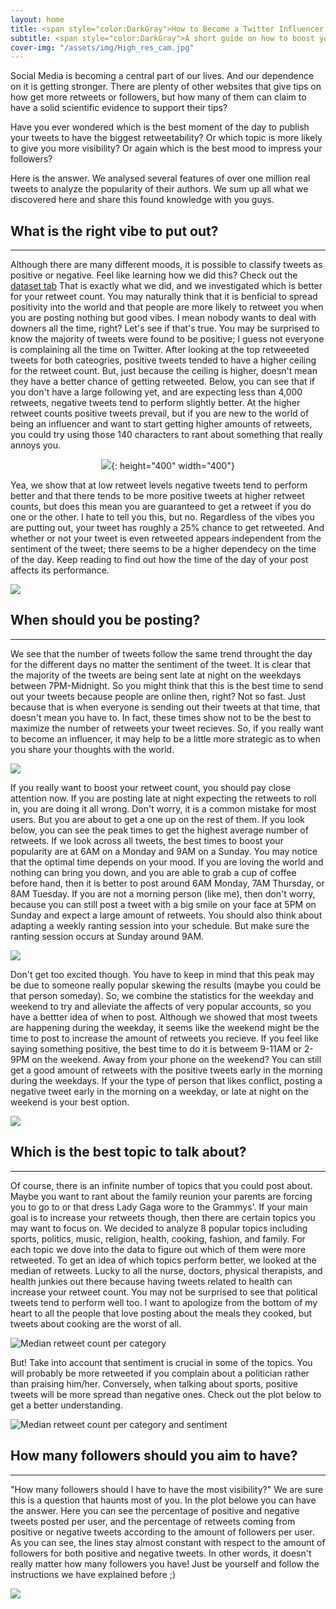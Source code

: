 ```yaml
---
layout: home
title: <span style="color:DarkGray">How to Become a Twitter Influencer </span>
subtitle: <span style="color:DarkGray">A short guide on how to boost your chances to be a real influencer on Twitter.</span>
cover-img: "/assets/img/High_res_cam.jpg"
---
```

 Social Media is becoming a central part of our lives. And our dependence on it is getting stronger. There are plenty of other websites that give tips on how get more retweets or followers, but 
 how many of them can claim to have a solid scientific evidence to support their tips? 

 Have you ever wondered which is the best moment of the day to publish your tweets to have the biggest retweetability? 
 Or which topic is more likely to give you more visibility? Or again which is the best mood to impress your followers?

 Here is the answer.
 We analysed several features of over one million real tweets to analyze the popularity of their authors. 
 We sum up all what we discovered here and share this found knowledge with you guys.


## What is the right vibe to put out?
___
Although there are many different moods, it is possible to classify tweets as positive or negative. Feel like learning how we did this? Check out the [dataset tab](https://cameronsmith425.github.io/How-to-become-an-influencer/infodataset/) That is exactly what we did, and we investigated which is better for your retweet count. You may naturally think that it is benficial to spread positivity into the world and that people are more likely to retweet you when you are posting nothing but good vibes. I mean nobody wants to deal with downers all the time, right? Let's see if that's true. You may be surprised to know the majority of tweets were found to be positive; I guess not everyone is complaining all the time on Twitter. After looking at the top retweeeted tweets for both cateogries, positive tweets tended to have a higher ceiling for the retweet count. But, just because the ceiling is higher, doesn't mean they have a better chance of getting retweeted. Below, you can see that if you don't have a large following yet, and are expecting less than 4,000 retweets, negative tweets tend to perform slightly better. At the higher retweet counts positive tweets prevail, but if you are new to the world of being an influencer and want to start getting higher amounts of retweets, you could try using those 140 characters to rant about something that really annoys you. 

<span style="display:block;text-align:center"> ![](/assets/img/tweet_retweet.png){: height="400" width="400"} </span>


Yea, we show that at low retweet levels negative tweets tend to perform better and that there tends to be more positive tweets at higher retweet counts, but does this mean you are guaranteed to get a retweet if you do one or the other. I hate to tell you this, but no. Regardless of the vibes you are putting out, your tweet has roughly a 25% chance to get retweeted. And whether or not your tweet is even retweeted appears independent from the sentiment of the tweet; there seems to be a higher dependecy on the time of the day. Keep reading to find out how the time of the day of your post affects its performance. 

![](/assets/img/retweetability.png)


## When should you be posting?
___
We see that the number of tweets follow the same trend throught the day for the different days no matter the sentiment of the tweet. It is clear that the majority of the tweets are being sent late at night on the weekdays between 7PM-Midnight. So you might think that this is the best time to send out your tweets because people are online then, right? Not so fast. Just because that is when everyone is sending out their tweets at that time, that doesn't mean you have to. In fact, these times show not to be the best to maximize the number of retweets your tweet recieves. So, if you really want to become an influencer, it may help to be a little more strategic as to when you share your thoughts with the world. 

![](/assets/img/tweets_day.png)

If you really want to boost your retweet count, you should pay close attention now. If you are posting late at night expecting the retweets to roll in, you are doing it all wrong. Don't worry, it is a common mistake for most users. But you are about to get a one up on the rest of them. If you look below, you can see the peak times to get the highest average number of retweets. If we look across all tweets, the best times to boost your popularity are at 6AM on a Monday and 9AM on a Sunday. You may notice that the optimal time depends on your mood. If you are loving the world and nothing can bring you down, and you are able to grab a cup of coffee before hand, then it is better to post around 6AM Monday, 7AM Thursday, or 8AM Tuesday. If you are not a morning person (like me), then don't worry, because you can still post a tweet with a big smile on your face at 5PM on Sunday and expect a large amount of retweets. You should also think about adapting a weekly ranting session into your schedule. But make sure the ranting session occurs at Sunday around 9AM. 

![](/assets/img/peaks.png)

Don't get too excited though. You have to keep in mind that this peak may be due to someone really popular skewing the results (maybe you could be that person someday). So, we combine the statistics for the weekday and weekend to try and alleviate the affects of very popular accounts, so you have a bettter idea of when to post. Although we showed that most tweets are happening during the weekday, it seems like the weekend might be the time to post to increase the amount of retweets you recieve. If you feel like saying something positive, the best time to do it is betweem 9-11AM or 2-9PM on the weekend. Away from your phone on the weekend? You can still get a good amount of retweets with the positive tweets early in the morning during the weekdays. If your the type of person that likes conflict, posting a negative tweet early in the morning on a weekday, or late at night on the weekend is your best option. 


![](/assets/img/average_retweets.png)

## Which is the best topic to talk about?
___

Of course, there is an infinite number of topics that you could post about. Maybe you want to rant about the family reunion your parents are forcing you to go to or that dress Lady Gaga wore to the Grammys'. If your main goal is to increase your retweets though, then there are certain topics you may want to focus on. We decided to analyze 8 popular topics including sports, politics, music, religion, health, cooking, fashion, and family. For each topic we dove into the data to figure out which of them were more retweeted. To get an idea of which topics perform better, we looked at the median of retweets. Lucky to all the nurse, doctors, physical therapists, and health junkies out there because having tweets related to health can increase your retweet count. You may not be surprised to see that political tweets tend to perform well too. I want to apologize from the bottom of my heart to all the people that love posting about the meals they cooked, but tweets about cooking are the worst of all. 


![Median retweet count per category](/assets/img/median_retweetcount_category.png)

But! Take into account that sentiment is crucial in some of the topics. You will probably be more retweeted if you complain about a politician rather than praising him/her. Conversely, when talking about sports, positive tweets will be more spread than negative ones. Check out the plot below to get a better understanding.

![Median retweet count per category and sentiment](/assets/img/median_retweetcount_category_sentiment.png)




## How many followers should you aim to have?
___
"How many followers should I have to have the most visibility?" We are sure this is a question that haunts most of you. In the plot belowe you can have the answer.
Here you can see the percentage of positive and negative tweets posted per user, and the percentage of retweets coming from positive or negative tweets according to the amount of followers per user. As you can see, the lines stay almost constant with respect to the amount of followers for both positive and negative tweets. In other words, it doesn't really matter how many followers you have! Just be yourself and follow the instructions we have explained before ;)

![](/assets/img/followers.png)
